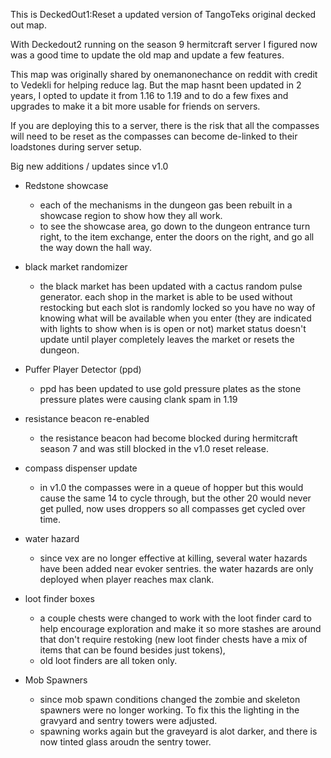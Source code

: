 This is DeckedOut1:Reset a updated version of TangoTeks original decked out map.

With Deckedout2 running on the season 9 hermitcraft server I figured now was a good time to update the old map and update a few features.

This map was originally shared by onemanonechance on reddit with credit to Vedekli for helping reduce lag. But the map hasnt been updated in 2 years, I opted to update it from 1.16 to 1.19 and to do a few fixes and upgrades to make it a bit more usable for friends on servers.

If you are deploying this to a server, there is the risk that all the compasses will need to be reset as the compasses can become de-linked to their loadstones during server setup.


Big new additions / updates since v1.0
- Redstone showcase
  - each of the mechanisms in the dungeon gas been rebuilt in a showcase region to show how they all work.
  - to see the showcase area, go down to the dungeon entrance turn right, to the item exchange, enter the doors on the right, and go all the way down the hall way.
 
- black market randomizer
  - the black market has been updated with a cactus random pulse generator. each shop in the market is able to be used without restocking but each slot is randomly locked so you have no way of knowing what will be available when you enter (they are indicated with lights to show when is is open or not) market status doesn't update until player completely leaves the market or resets the dungeon. 
 
- Puffer Player Detector (ppd)
  - ppd has been updated to use gold pressure plates as the stone pressure plates were causing clank spam in 1.19
 
- resistance beacon re-enabled
  - the resistance beacon had become blocked during hermitcraft season 7 and was still blocked in the v1.0 reset release.

- compass dispenser update
  - in v1.0 the compasses were in a queue of hopper but this would cause the same 14 to cycle through, but the other 20 would never get pulled, now uses droppers so all compasses get cycled over time.

- water hazard
  - since vex are no longer effective at killing, several water hazards have been added near evoker sentries. the water hazards are only deployed when player reaches max clank.

- loot finder boxes
  - a couple chests were changed to work with the loot finder card to help encourage exploration and make it so more stashes are around that don't require restoking (new loot finder chests have a mix of items that can be found besides just tokens),
  - old loot finders are all token only.

- Mob Spawners
  - since mob spawn conditions changed the zombie and skeleton spawners were no longer working. To fix this the lighting in the gravyard and sentry towers were adjusted.
  - spawning works again but the graveyard is alot darker, and there is now tinted glass aroudn the sentry tower.
 

  
